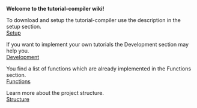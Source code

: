 **Welcome to the tutorial-compiler wiki!**

To download and setup the tutorial-compiler use the description in the setup section.<br/>
[Setup](https://github.com/devonfw-forge/tutorial-compiler/wiki/Setup)

If you want to implement your own tutorials the Development section may help you.<br/>
[Development](https://github.com/devonfw-forge/tutorial-compiler/wiki/Development)

You find a list of functions which are already implemented in the Functions section.<br/>
[Functions](https://github.com/devonfw-forge/tutorial-compiler/wiki/Functions)

Learn more about the project structure.<br/>
[Structure](https://github.com/devonfw-forge/tutorial-compiler/wiki/Structure)


